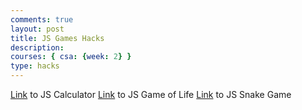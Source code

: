 ```yaml
---
comments: true
layout: post
title: JS Games Hacks
description: 
courses: { csa: {week: 2} }
type: hacks
---
```


[Link](https://vivianknee.github.io/VivianCSA//2023/08/16/project-calculator.html) to JS Calculator
[Link](https://vivianknee.github.io/VivianCSA//frontend/life) to JS Game of Life
[Link](https://vivianknee.github.io/VivianCSA//frontend/snake) to JS Snake Game